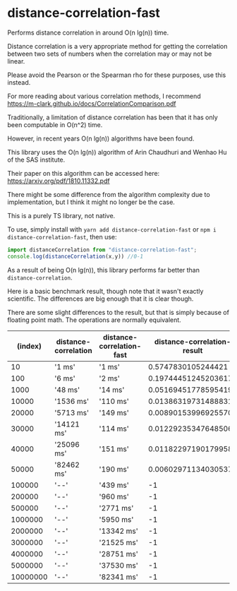 # distance-correlation-fast

Performs distance correlation in around O(n lg(n)) time.

Distance correlation is a very appropriate method for getting the correlation between two sets of numbers when the correlation may or may not be linear.

Please avoid the Pearson or the Spearman rho for these purposes, use this instead.

For more reading about various correlation methods, I recommend https://m-clark.github.io/docs/CorrelationComparison.pdf

Traditionally, a limitation of distance correlation has been that it has only been computable in O(n^2) time.

However, in recent years O(n lg(n)) algorithms have been found.

This library uses the O(n lg(n)) algorithm of Arin Chaudhuri and Wenhao Hu of the SAS institute.

Their paper on this algorithm can be accessed here: https://arxiv.org/pdf/1810.11332.pdf

There might be some difference from the algorithm complexity due to implementation, but I think it might no longer be the case.

This is a purely TS library, not native.

To use, simply install with `yarn add distance-correlation-fast` or `npm i distance-correlation-fast`, then use:
```ts
import distanceCorrelation from "distance-correlation-fast";
console.log(distanceCorrelation(x,y)) //0-1
```

As a result of being O(n lg(n)), this library performs far better than `distance-correlation`.

Here is a basic benchmark result, though note that it wasn't exactly scientific. The differences are big enough that it is clear though.

There are some slight differences to the result, but that is simply because of floating point math. The operations are normally equivalent.

| (index)  | distance-correlation | distance-correlation-fast | distance-correlation-result | distance-correlation-fast-result |
|----------|----------------------|---------------------------|-----------------------------|----------------------------------|
|    10    |        '1 ms'        |          '1 ms'           |     0.5747830105244421      |        0.5747830105244454        |
|   100    |        '6 ms'        |          '2 ms'           |     0.19744451245203617     |       0.19744451245202876        |
|   1000   |       '48 ms'        |          '14 ms'          |     0.05169451778595419     |       0.051694517785985133       |
|  10000   |      '1536 ms'       |         '110 ms'          |    0.013863197314888316     |       0.01386319731627763        |
|  20000   |      '5713 ms'       |         '149 ms'          |    0.008901539969255705     |       0.008901539962876669       |
|  30000   |      '14121 ms'      |         '114 ms'          |    0.012292353476485062     |       0.012292353475511308       |
|  40000   |      '25096 ms'      |         '151 ms'          |    0.011822971901799584     |       0.011822971902881054       |
|  50000   |      '82462 ms'      |         '190 ms'          |    0.006029711340305374     |       0.006029711342246058       |
|  100000  |         '--'         |         '439 ms'          |             -1              |       0.005114315938060392       |
|  200000  |         '--'         |         '960 ms'          |             -1              |       0.002527787500522957       |
|  500000  |         '--'         |         '2771 ms'         |             -1              |      0.0035845709831482924       |
| 1000000  |         '--'         |         '5950 ms'         |             -1              |      0.0014530022694211207       |
| 2000000  |         '--'         |        '13342 ms'         |             -1              |      0.0008087837565719341       |
| 3000000  |         '--'         |        '21525 ms'         |             -1              |      0.0011251886693957884       |
| 4000000  |         '--'         |        '28751 ms'         |             -1              |      0.0008083368517333731       |
| 5000000  |         '--'         |        '37530 ms'         |             -1              |      0.0007008802813679654       |
| 10000000 |         '--'         |        '82341 ms'         |             -1              |      0.0003942226553583085       |
